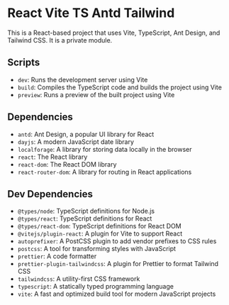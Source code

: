 # React Vite TS Antd Tailwind

This is a React-based project that uses Vite, TypeScript, Ant Design, and Tailwind CSS. It is a private module.

## Scripts

- `dev`: Runs the development server using Vite
- `build`: Compiles the TypeScript code and builds the project using Vite
- `preview`: Runs a preview of the built project using Vite

## Dependencies

- `antd`: Ant Design, a popular UI library for React
- `dayjs`: A modern JavaScript date library
- `localforage`: A library for storing data locally in the browser
- `react`: The React library
- `react-dom`: The React DOM library
- `react-router-dom`: A library for routing in React applications

## Dev Dependencies

- `@types/node`: TypeScript definitions for Node.js
- `@types/react`: TypeScript definitions for React
- `@types/react-dom`: TypeScript definitions for React DOM
- `@vitejs/plugin-react`: A plugin for Vite to support React
- `autoprefixer`: A PostCSS plugin to add vendor prefixes to CSS rules
- `postcss`: A tool for transforming styles with JavaScript
- `prettier`: A code formatter
- `prettier-plugin-tailwindcss`: A plugin for Prettier to format Tailwind CSS
- `tailwindcss`: A utility-first CSS framework
- `typescript`: A statically typed programming language
- `vite`: A fast and optimized build tool for modern JavaScript projects
